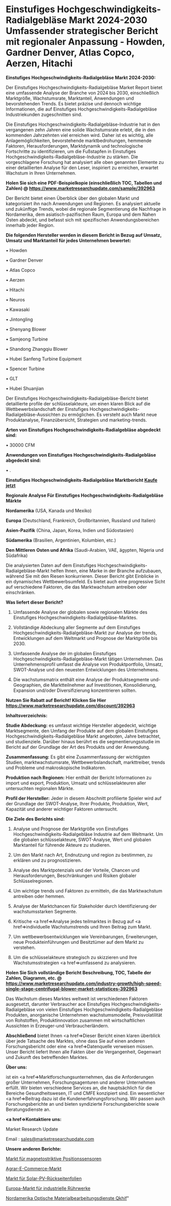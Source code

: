 # Einstufiges Hochgeschwindigkeits-Radialgebläse Markt 2024-2030 Umfassender strategischer Bericht mit regionaler Anpassung - Howden, Gardner Denver, Atlas Copco, Aerzen, Hitachi

<strong>Einstufiges Hochgeschwindigkeits-Radialgebläse Markt 2024-2030:</strong>

Der Einstufiges Hochgeschwindigkeits-Radialgebläse Market Report bietet eine umfassende Analyse der Branche von 2024 bis 2030, einschließlich Marktgröße, Wachstumsrate, Marktanteil, Anwendungen und bevorstehenden Trends. Es bietet präzise und dennoch wichtige Informationen, die auf Einstufiges Hochgeschwindigkeits-Radialgebläse Industriekunden zugeschnitten sind.

Die Einstufiges Hochgeschwindigkeits-Radialgebläse-Industrie hat in den vergangenen zehn Jahren eine solide Wachstumsrate erlebt, die in den kommenden Jahrzehnten viel erreichen wird. Daher ist es wichtig, alle Anlagemöglichkeiten, bevorstehende marktbedrohungen, hemmende Faktoren, Herausforderungen, Marktdynamik und technologische Fortschritte zu identifizieren, um die Fußstapfen in Einstufiges Hochgeschwindigkeits-Radialgebläse-Industrie zu stärken. Die vorgeschlagene Forschung hat analysiert alle oben genannten Elemente zu einer detaillierten Analyse für den Leser, inspiriert zu erreichen, erwartet Wachstum in Ihren Unternehmen.

<strong>Holen Sie sich eine PDF-Beispielkopie (einschließlich TOC, Tabellen und Zahlen) @
</strong><strong><a href=https://www.marketresearchupdate.com/sample/392963><strong>https://www.marketresearchupdate.com/sample/392963</u></font></a></strong></strong>

Der Bericht bietet einen Überblick über den globalen Markt und kategorisiert ihn nach Anwendungen und Regionen. Es analysiert aktuelle und zukünftige Trends, wobei die regionale Segmentierung die Nachfrage in Nordamerika, dem asiatisch-pazifischen Raum, Europa und dem Nahen Osten abdeckt, und befasst sich mit spezifischen Anwendungsbereichen innerhalb jeder Region.

<strong>Die folgenden Hersteller werden in diesem Bericht in Bezug auf Umsatz, Umsatz und Marktanteil für jedes Unternehmen bewertet:</strong>

• Howden

• Gardner Denver

• Atlas Copco

• Aerzen

• Hitachi

• Neuros

• Kawasaki

• Jintongling

• Shenyang Blower

• Samjeong Turbine

• Shandong Zhangqiu Blower

• Hubei Sanfeng Turbine Equipment

• Spencer Turbine

• GLT

• Hubei Shuanjian

Der Einstufiges Hochgeschwindigkeits-Radialgebläse-Bericht bietet detaillierte profile der schlüsselakteure, um einen klaren Blick auf die Wettbewerbslandschaft der Einstufiges Hochgeschwindigkeits-Radialgebläse-Aussichten zu ermöglichen. Es versteht auch Markt neue Produktanalyse, Finanzübersicht, Strategien und marketing-trends.

<strong>Arten von Einstufiges Hochgeschwindigkeits-Radialgebläse abgedeckt sind:</strong>

• 30000 CFM

<strong>Anwendungen von Einstufiges Hochgeschwindigkeits-Radialgebläse abgedeckt sind:</strong>

• .

<strong>Einstufiges Hochgeschwindigkeits-Radialgebläse Marktbericht <a href=https://www.marketresearchupdate.com/buynow/392963>Kaufe jetzt</a></strong>

<strong>Regionale Analyse Für Einstufiges Hochgeschwindigkeits-Radialgebläse Märkte</strong>

<strong>Nordamerika</strong> (USA, Kanada und Mexiko)

<strong>Europa</strong> (Deutschland, Frankreich, Großbritannien, Russland und Italien)

<strong>Asien-Pazifik</strong> (China, Japan, Korea, Indien und Südostasien)

<strong>Südamerika</strong> (Brasilien, Argentinien, Kolumbien, etc.)

<strong>Den Mittleren</strong> <strong>Osten und Afrika</strong> (Saudi-Arabien, VAE, ägypten, Nigeria und Südafrika)

Die analysierten Daten auf dem Einstufiges Hochgeschwindigkeits-Radialgebläse-Markt helfen Ihnen, eine Marke in der Branche aufzubauen, während Sie mit den Riesen konkurrieren. Dieser Bericht gibt Einblicke in ein dynamisches Wettbewerbsumfeld. Es bietet auch eine progressive Sicht auf verschiedene Faktoren, die das Marktwachstum antreiben oder einschränken.

<strong>Was liefert dieser Bericht?</strong>

1. Umfassende Analyse der globalen sowie regionalen Märkte des Einstufiges Hochgeschwindigkeits-Radialgebläse-Marktes.

2. Vollständige Abdeckung aller Segmente auf dem Einstufiges Hochgeschwindigkeits-Radialgebläse-Markt zur Analyse der trends, Entwicklungen auf dem Weltmarkt und Prognose der Marktgröße bis 2030.

3. Umfassende Analyse der im globalen Einstufiges Hochgeschwindigkeits-Radialgebläse-Markt tätigen Unternehmen. Das Unternehmensprofil umfasst die Analyse von Produktportfolio, Umsatz, SWOT-Analyse und den neuesten Entwicklungen des Unternehmens.

4. Die wachstumsmatrix enthält eine Analyse der Produktsegmente und-Geographien, die Marktteilnehmer auf Investitionen, Konsolidierung, Expansion und/oder Diversifizierung konzentrieren sollten.

<strong>Nutzen Sie Rabatt auf Bericht! Klicken Sie Hier
</strong><strong><a href=https://www.marketresearchupdate.com/discount/392963>https://www.marketresearchupdate.com/discount/392963</b></u></font></strong></a>

<strong>Inhaltsverzeichnis:</strong>

<strong>Studie Abdeckung:</strong> es umfasst wichtige Hersteller abgedeckt, wichtige Marktsegmente, den Umfang der Produkte auf dem globalen Einstufiges Hochgeschwindigkeits-Radialgebläse Markt angeboten, Jahre betrachtet, und studienziele. Darüber hinaus berührt es die segmentierungsstudie im Bericht auf der Grundlage der Art des Produkts und der Anwendung.

<strong>Zusammenfassung:</strong> Es gibt eine Zusammenfassung der wichtigsten Studien, marktwachstumsrate, Wettbewerbslandschaft, markttreiber, trends und Probleme und makroskopische Indikatoren.

<strong>Produktion nach Regionen:</strong> Hier enthält der Bericht Informationen zu import und export, Produktion, Umsatz und schlüsselakteuren aller untersuchten regionalen Märkte.

<strong>Profil der Hersteller:</strong> Jeder in diesem Abschnitt profilierte Spieler wird auf der Grundlage der SWOT-Analyse, Ihrer Produkte, Produktion, Wert, Kapazität und anderer wichtiger Faktoren untersucht.

<strong>Die Ziele des Berichts sind:</strong>

1) Analyse und Prognose der Marktgröße von Einstufiges Hochgeschwindigkeits-Radialgebläse Industrie auf dem Weltmarkt.
Um die globalen schlüsselakteure, SWOT-Analyse, Wert und globalen Marktanteil für führende Akteure zu studieren.

2) Um den Markt nach Art, Endnutzung und region zu bestimmen, zu erklären und zu prognostizieren.

3) Analyse des Marktpotenzials und der Vorteile, Chancen und Herausforderungen, Beschränkungen und Risiken globaler Schlüsselregionen.

4) Um wichtige trends und Faktoren zu ermitteln, die das Marktwachstum antreiben oder hemmen.

5) Analyse der Marktchancen für Stakeholder durch Identifizierung der wachstumsstarken Segmente.

6) Kritische <a href=>Analyse</a> jedes teilmarktes in Bezug auf <a href=>individuelle</a> Wachstumstrends und Ihren Beitrag zum Markt.

7) Um wettbewerbsentwicklungen wie Vereinbarungen, Erweiterungen, neue Produkteinführungen und Besitztümer auf dem Markt zu verstehen.

8) Um die schlüsselakteure strategisch zu skizzieren und Ihre Wachstumsstrategien <a href=>umfassend</a> zu analysieren.

<strong>Holen Sie Sich vollständige Bericht Beschreibung, TOC, Tabelle der Zahlen, Diagramm, etc. @ </strong><strong><a href=https://www.marketresearchupdate.com/industry-growth/high-speed-single-stage-centrifugal-blower-market-statistices-392963>https://www.marketresearchupdate.com/industry-growth/high-speed-single-stage-centrifugal-blower-market-statistices-392963</a></font></strong>

Das Wachstum dieses Marktes weltweit ist verschiedenen Faktoren ausgesetzt, darunter Verbraucher ace Einstufiges Hochgeschwindigkeits-Radialgebläse von vielen Einstufiges Hochgeschwindigkeits-Radialgebläse Produkten, anorganische Unternehmen wachstumsmodelle, Preisvolatilität von Rohstoffen, Produktinnovation zusammen mit wirtschaftlichen Aussichten in Erzeuger-und Verbraucherländern.

<strong>Abschließend</strong> bietet Ihnen <a href=>Dieser</a> Bericht einen klaren überblick über jede Tatsache des Marktes, ohne dass Sie auf einen anderen Forschungsbericht oder eine <a href=>Datenquelle</a> verweisen müssen. Unser Bericht liefert Ihnen alle Fakten über die Vergangenheit, Gegenwart und Zukunft des betreffenden Marktes.

<strong>Über uns:</strong>

 ist ein <a href=>Marktfors</a>chungsunternehmen, das die Anforderungen großer Unternehmen, Forschungsagenturen und anderer Unternehmen erfüllt. Wir bieten verschiedene Services an, die hauptsächlich für die Bereiche Gesundheitswesen, IT und CMFE konzipiert sind. Ein wesentlicher <a href=>Beitrag</a> dazu ist die Kundenerfahrungsforschung. Wir passen auch Forschungsberichte an und bieten syndizierte Forschungsberichte sowie Beratungsdienste an.

<strong><a href=>Kontaktiere uns:</a></strong>

Market Research Update

Email : sales@marketresearchupdate.com

<strong>Unsere anderen Berichte:</strong>

<a href=https://www.linkedin.com/pulse/magnetostrictive-position-sensors-market-size>Markt für magnetostriktive Positionssensoren</a>

<a href=https://www.linkedin.com/pulse/agricultural-e-commerce-market-outlooks-2023>Agrar-E-Commerce-Markt</a>

<a href=https://www.linkedin.com/pulse/solar-pv-back-sheet-market-size-trends-consumption>Markt für Solar-PV-Rückseitenfolien</a>

<a href=https://www.linkedin.com/pulse/europe-industrial-agitators-market-2023-2030-growth>Europa-Markt für industrielle Rührwerke</a>

<a href=https://www.linkedin.com/pulse/north-america-optical-material-machining-services-qkhif/>Nordamerika Optische Materialbearbeitungsdienste Qkhif</a>"
